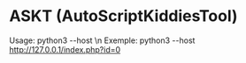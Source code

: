 # ASKT (AutoScriptKiddiesTool)
Usage: python3 --host <full url> \n
Exemple: python3 --host http://127.0.0.1/index.php?id=0
